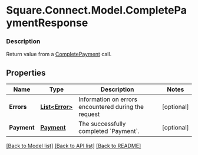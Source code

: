 # Square.Connect.Model.CompletePaymentResponse

### Description

Return value from a [CompletePayment](#endpoint-payments-completepayment) call.

## Properties

Name | Type | Description | Notes
------------ | ------------- | ------------- | -------------
**Errors** | [**List&lt;Error&gt;**](Error.md) | Information on errors encountered during the request | [optional] 
**Payment** | [**Payment**](Payment.md) | The successfully completed &#x60;Payment&#x60;. | [optional] 



[[Back to Model list]](../README.md#documentation-for-models) [[Back to API list]](../README.md#documentation-for-api-endpoints) [[Back to README]](../README.md)

